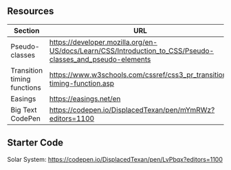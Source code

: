 ## Resources

| Section                     | URL                                                                                                       |
| --------------------------- | --------------------------------------------------------------------------------------------------------- |
| Pseudo-classes              | https://developer.mozilla.org/en-US/docs/Learn/CSS/Introduction_to_CSS/Pseudo-classes_and_pseudo-elements |
| Transition timing functions | https://www.w3schools.com/cssref/css3_pr_transition-timing-function.asp                                   |
| Easings                     | https://easings.net/en                                                                                    |
| Big Text CodePen            | https://codepen.io/DisplacedTexan/pen/mYmRWz?editors=1100                                                 |

## Starter Code

Solar System: https://codepen.io/DisplacedTexan/pen/LvPbqx?editors=1100
